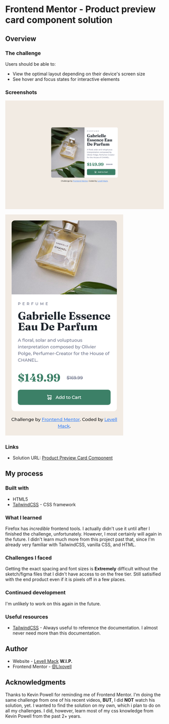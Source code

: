 # Frontend Mentor - Product preview card component solution

## Overview

### The challenge

Users should be able to:

- View the optimal layout depending on their device's screen size
- See hover and focus states for interactive elements

### Screenshots

![product-preview-card-component](./src/images/product-preview-card-component-levell-mack.png)

![product-preview-card-component](./src/images/product-preview-card-component-mobile-levell-mack.png)

### Links

- Solution URL: [Product Preview Card Component](https://llxovell.github.io/frontend-mentor-challenges/product-preview-card-component-main/home)

## My process

### Built with

- HTML5
- [TailwindCSS](https://https://tailwindcss.com/) - CSS framework

### What I learned

Firefox has _incredible_ frontend tools. I actually didn't use it until after I finished the challenge, unfortunately. However, I most certainly will again in the future. I didn't learn much more from this project past that, since I'm already very familiar with TailwindCSS, vanilla CSS, and HTML.

### Challenges I faced

Getting the exact spacing and font sizes is **Extremely** difficult without the sketch/figma files that I didn't have access to on the free tier. Still satisified with the end product even if it is pixels off in a few places.

### Continued development

I'm unlikely to work on this again in the future.

### Useful resources

- [TailwindCSS](https://tailwindcss.com/docs/) - Always useful to reference the documentation. I almost never need more than this documentation.

## Author

- Website - [Levell Mack](https://llxovell.github.io/my-portfolio/) **W.I.P.**
- Frontend Mentor - [@Llxovell](https://www.frontendmentor.io/profile/Llxovell)

## Acknowledgments

Thanks to Kevin Powell for reminding me of Frontend Mentor. I'm doing the same challenge from one of his recent videos, **BUT**, I did **NOT** watch his solution, yet. I wanted to find the solution on my own, which i plan to do on all my challenges. I did, however, learn most of my css knowledge from Kevin Powell from the past 2+ years.
